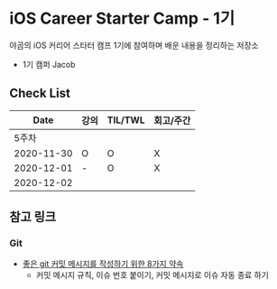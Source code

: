 # iOS Career Starter Camp - 1기

야곰의 iOS 커리어 스타터 캠프 1기에 참여하며 배운 내용을 정리하는 저장소

- 1기 캠퍼 Jacob

## Check List

| Date       | 강의 | TIL/TWL | 회고/주간 | 
| ---------- | ---- | ------- | --------- |
| 5주차      |      |         |           |
| 2020-11-30 | O    | O       | X         |
| 2020-12-01 | -    | O       | X         |
| 2020-12-02 |      |         |           |

## 참고 링크

### Git 

- [좋은 git 커밋 메시지를 작성하기 위한 8가지 약속](https://djkeh.github.io/articles/How-to-write-a-git-commit-message-kor/)
    - 커밋 메시지 규칙, 이슈 번호 붙이기, 커밋 메시지로 이슈 자동 종료 하기